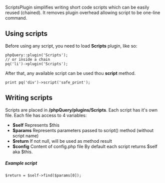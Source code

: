 ScriptsPlugin simplifies writing short code scripts which can be easily reused (chained). It removes plugin overhead allowing script to be one-line command.

## Using scripts
Before using any script, you need to load **Scripts** plugin, like so:
```
phpQuery::plugin('Scripts');
// or inside a chain
pq('li')->plugin('Scripts');
```
After that, any available script can be used thou **script** method.
```
print pq('div')->script('safe_print');
```
## Writing scripts
Scripts are placed in **/phpQuery/plugins/Scripts**. Each script has it's own file. Each file has access to 4 variables:
  * **$self** Represents $this
  * **$params** Represents parameters passed to script() method (without script name)
  * **$return** If not null, will be used as method result
  * **$config** Content of config.php file
By default each script returns $self aka $this.
##### Example script
```
$return = $self->find($params[0]);
```
